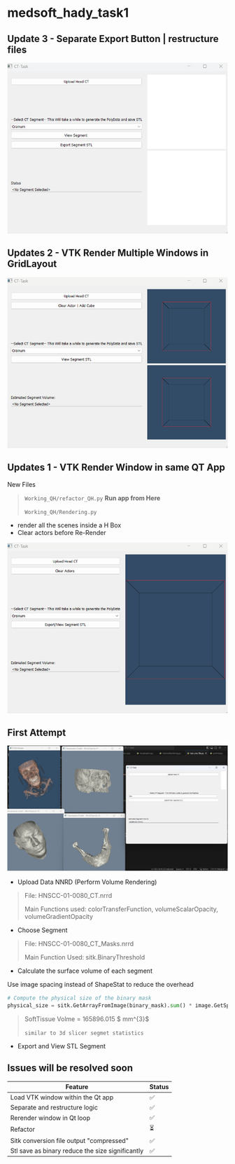 # medsoft_hady_task1

## Update 3 - Separate Export Button | restructure files
![app-export-button](./images/final-layout-app.gif)

## Updates 2 - VTK Render Multiple Windows in GridLayout

![APP-Grid](./images/grid-layout-app.gif)

## Updates 1 - VTK Render Window in same QT App
New Files 
> `Working_QH/refactor_QH.py` **Run app from Here**
> 
>`Working_QH/Rendering.py`

- render all the scenes inside a H Box
- Clear actors before Re-Render

![App-GIF](./images/refactor1-app.gif)


## First Attempt
![App](./images/Screenshot_of_The_App.jpg)

- Upload Data NNRD (Perform Volume Rendering)
> File:  HNSCC-01-0080_CT.nrrd 
>
> Main Functions used: colorTransferFunction, volumeScalarOpacity, volumeGradientOpacity


- Choose Segment  
> File:  HNSCC-01-0080_CT_Masks.nrrd 
>
> Main Function Used: sitk.BinaryThreshold

- Calculate the surface volume of each segment 

Use image spacing instead of ShapeStat to reduce the overhead

```python
# Compute the physical size of the binary mask
physical_size = sitk.GetArrayFromImage(binary_mask).sum() * image.GetSpacing()[0] * image.GetSpacing()[1] * image.GetSpacing()[2]
```

> SoftTissue Volme = $165896.015$ $ mm^{3}$
>
>`similar to 3d slicer segmet statistics`

- Export and View STL Segment 
 




## Issues will be resolved soon
| Feature                              | Status      |
|--------------------------------------|-------------|
| Load VTK window within the Qt app    | ✅          |
| Separate and restructure logic       | ✅          |
| Rerender window in Qt loop           | ✅          |
| Refactor                             | ⏳          |
| Sitk conversion file output "compressed"    | ✅          |
| Stl save as binary reduce the size significantly    | ✅          |
